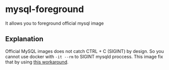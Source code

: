# mysql-foreground
It allows you to foreground official mysql image

## Explanation

Official MySQL images does not catch CTRL + C (SIGINT) by design. So you cannot use docker with `-it --rm` to SIGINT mysqld proccess. This image fix that by using [this workaround](https://github.com/docker-library/mysql/issues/47#issuecomment-147397851).
